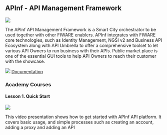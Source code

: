 <h2>APInf - API Management Framework</h2>

[![](https://nexus.lab.fiware.org/repository/raw/public/badges/chapters/api-management.svg)](https://www.fiware.org/developers/catalogue/)

The APInf API Management Framework is a Smart City orchestrator to be used together with other FIWARE enablers. APInf
integrates with FIWARE core technologies, such as Identity Management, NGSI v2 and Business API Ecosystem along with API
Umbrella to offer a comprehensive toolset to let various API Owners to run business with their APIs. Public market place
is one of the essential GUI tools to help API Owners to reach their customer with the showcase.

![](https://fiware.github.io/academy/img/books.png)
[Documentation](https://github.com/apinf/platform/blob/develop/README.md)

<h3>Academy Courses</h3>

<h4>Lesson 1. Quick Start</h4>

[![](http://img.youtube.com/vi/yCR6pCnTm5w/0.jpg)](https://www.youtube.com/watch?v=yCR6pCnTm5w "Quick Start")

This video presentation shows how to get started with APInf API platform. It covers basic usage, and simple processes
such as creating an account, adding a proxy and adding an API
